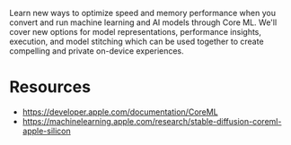 Learn new ways to optimize speed and memory performance when you convert and run machine learning and AI models through Core ML. We'll cover new options for model representations, performance insights, execution, and model stitching which can be used together to create compelling and private on-device experiences.

# Resources
* https://developer.apple.com/documentation/CoreML
* https://machinelearning.apple.com/research/stable-diffusion-coreml-apple-silicon
